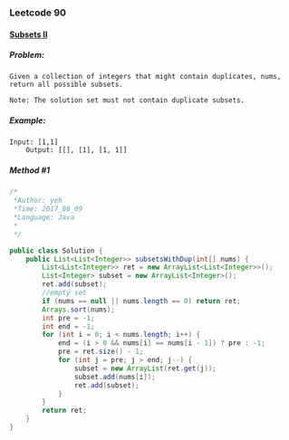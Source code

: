 

### Leetcode 90
#### [Subsets II](https://leetcode.com/problems/subsets-ii)

  

##### ***Problem:***

    Given a collection of integers that might contain duplicates, nums, return all possible subsets.

    Note: The solution set must not contain duplicate subsets.

##### ***Example:***

    Input: [1,1]
        Output: [[], [1], [1, 1]]

##### *Method #1*
``` java
/*
 *Author: yeh
 *Time: 2017_08_09
 *Language: Java
 *
 */

public class Solution {
    public List<List<Integer>> subsetsWithDup(int[] nums) {
        List<List<Integer>> ret = new ArrayList<List<Integer>>();
        List<Integer> subset = new ArrayList<Integer>();
        ret.add(subset);
        //empty set
        if (nums == null || nums.length == 0) return ret;
        Arrays.sort(nums);
        int pre = -1;
        int end = -1;
        for (int i = 0; i < nums.length; i++) {
            end = (i > 0 && nums[i] == nums[i - 1]) ? pre : -1;
            pre = ret.size() - 1;
            for (int j = pre; j > end; j--) {
                subset = new ArrayList(ret.get(j));
                subset.add(nums[i]);
                ret.add(subset);
            }
        }
        return ret;
    }
}
```


